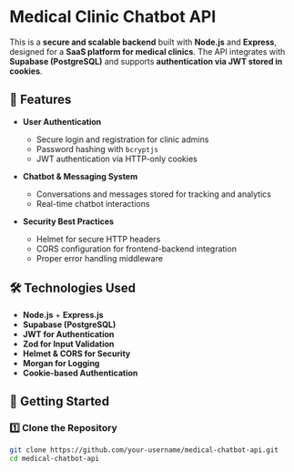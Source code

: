 # Medical Clinic Chatbot API

This is a **secure and scalable backend** built with **Node.js** and **Express**, designed for a **SaaS platform for medical clinics**. The API integrates with **Supabase (PostgreSQL)** and supports **authentication via JWT stored in cookies**.

## 🚀 Features
- **User Authentication**
  - Secure login and registration for clinic admins
  - Password hashing with `bcryptjs`
  - JWT authentication via HTTP-only cookies

- **Chatbot & Messaging System**
  - Conversations and messages stored for tracking and analytics
  - Real-time chatbot interactions

- **Security Best Practices**
  - Helmet for secure HTTP headers
  - CORS configuration for frontend-backend integration
  - Proper error handling middleware

## 🛠️ Technologies Used
- **Node.js** + **Express.js**
- **Supabase (PostgreSQL)**
- **JWT for Authentication**
- **Zod for Input Validation**
- **Helmet & CORS for Security**
- **Morgan for Logging**
- **Cookie-based Authentication**

## 📌 Getting Started

### 1️⃣ **Clone the Repository**
```bash
git clone https://github.com/your-username/medical-chatbot-api.git
cd medical-chatbot-api
